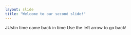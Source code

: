```yaml
---
layout: slide
title: "Welcome to our second slide!"
---
```

JUstin time came back in time
Use the left arrow to go back!
